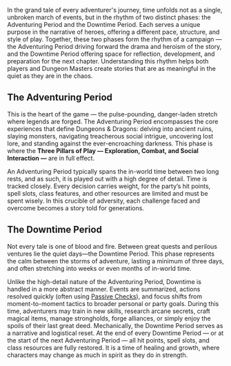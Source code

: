 

In the grand tale of every adventurer's journey, time unfolds not as a single, unbroken march of events, but in the rhythm of two distinct phases: the Adventuring Period and the Downtime Period. Each serves a unique purpose in the narrative of heroes, offering a different pace, structure, and style of play.
Together, these two phases form the rhythm of a campaign — the Adventuring Period driving forward the drama and heroism of the story, and the Downtime Period offering space for reflection, development, and preparation for the next chapter. Understanding this rhythm helps both players and Dungeon Masters create stories that are as meaningful in the quiet as they are in the chaos.

## The Adventuring Period

This is the heart of the game — the pulse-pounding, danger-laden stretch where legends are forged. The Adventuring Period encompasses the core experiences that define Dungeons & Dragons: delving into ancient ruins, slaying monsters, navigating treacherous social intrigue, uncovering lost lore, and standing against the ever-encroaching darkness. This phase is where the **Three Pillars of Play — Exploration, Combat, and Social Interaction —** are in full effect.

An Adventuring Period typically spans the in-world time between two long rests, and as such, it is played out with a high degree of detail. Time is tracked closely. Every decision carries weight, for the party’s hit points, spell slots, class features, and other resources are limited and must be spent wisely. In this crucible of adversity, each challenge faced and overcome becomes a story told for generations.


## The Downtime Period

Not every tale is one of blood and fire. Between great quests and perilous ventures lie the quiet days—the Downtime Period. This phase represents the calm between the storms of adventure, lasting a minimum of three days, and often stretching into weeks or even months of in-world time.

Unlike the high-detail nature of the Adventuring Period, Downtime is handled in a more abstract manner. Events are summarized, actions resolved quickly (often using [Passive Checks](https://lolindhir.github.io/PnP/rules/general/d20tests_actions/d20tests)), and focus shifts from moment-to-moment tactics to broader personal or party goals. During this time, adventurers may train in new skills, research arcane secrets, craft magical items, manage strongholds, forge alliances, or simply enjoy the spoils of their last great deed.
Mechanically, the Downtime Period serves as a narrative and logistical reset. At the end of every Downtime Period — or at the start of the next Adventuring Period — all hit points, spell slots, and class resources are fully restored. It is a time of healing and growth, where characters may change as much in spirit as they do in strength.

